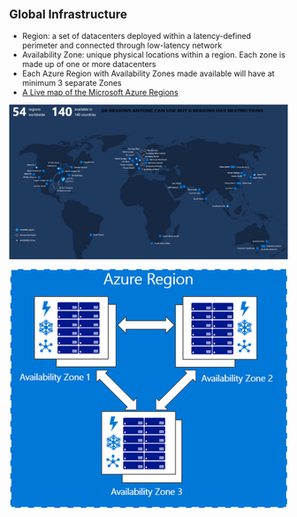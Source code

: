 ## Global Infrastructure
- Region: a set of datacenters deployed within a latency-defined perimeter and connected through low-latency network
- Availability Zone: unique physical locations within a region. Each zone is made up of one or more datacenters
- Each Azure Region with Availability Zones made available will have at minimum 3 separate Zones
- [A Live map of the Microsoft Azure Regions](http://map.buildazure.com)

<p align="center"><img src="/images/cloudguru/regions.png" width="700"></p>
<p align="center"><img src="/images/azure/az-graphic-two.png" width="700"></p>
